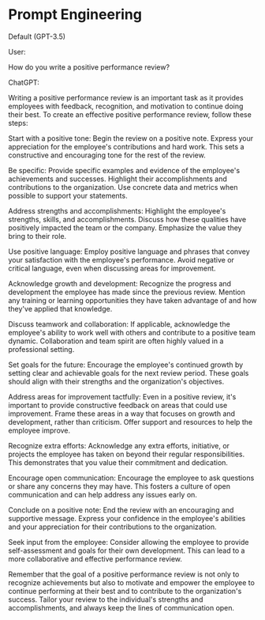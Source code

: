 # Prompt Engineering

Default (GPT-3.5)

User:

How do you write a positive performance review?

ChatGPT:

Writing a positive performance review is an important task as it provides employees with feedback, recognition, and motivation to continue doing their best. To create an effective positive performance review, follow these steps:

Start with a positive tone:
Begin the review on a positive note. Express your appreciation for the employee's contributions and hard work. This sets a constructive and encouraging tone for the rest of the review.

Be specific:
Provide specific examples and evidence of the employee's achievements and successes. Highlight their accomplishments and contributions to the organization. Use concrete data and metrics when possible to support your statements.

Address strengths and accomplishments:
Highlight the employee's strengths, skills, and accomplishments. Discuss how these qualities have positively impacted the team or the company. Emphasize the value they bring to their role.

Use positive language:
Employ positive language and phrases that convey your satisfaction with the employee's performance. Avoid negative or critical language, even when discussing areas for improvement.

Acknowledge growth and development:
Recognize the progress and development the employee has made since the previous review. Mention any training or learning opportunities they have taken advantage of and how they've applied that knowledge.

Discuss teamwork and collaboration:
If applicable, acknowledge the employee's ability to work well with others and contribute to a positive team dynamic. Collaboration and team spirit are often highly valued in a professional setting.

Set goals for the future:
Encourage the employee's continued growth by setting clear and achievable goals for the next review period. These goals should align with their strengths and the organization's objectives.

Address areas for improvement tactfully:
Even in a positive review, it's important to provide constructive feedback on areas that could use improvement. Frame these areas in a way that focuses on growth and development, rather than criticism. Offer support and resources to help the employee improve.

Recognize extra efforts:
Acknowledge any extra efforts, initiative, or projects the employee has taken on beyond their regular responsibilities. This demonstrates that you value their commitment and dedication.

Encourage open communication:
Encourage the employee to ask questions or share any concerns they may have. This fosters a culture of open communication and can help address any issues early on.

Conclude on a positive note:
End the review with an encouraging and supportive message. Express your confidence in the employee's abilities and your appreciation for their contributions to the organization.

Seek input from the employee:
Consider allowing the employee to provide self-assessment and goals for their own development. This can lead to a more collaborative and effective performance review.

Remember that the goal of a positive performance review is not only to recognize achievements but also to motivate and empower the employee to continue performing at their best and to contribute to the organization's success. Tailor your review to the individual's strengths and accomplishments, and always keep the lines of communication open.
